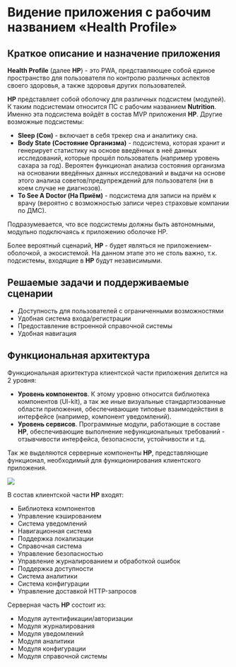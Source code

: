 # Видение приложения с рабочим названием «Health Profile»

## Краткое описание и назначение приложения
**Health Profile** (далее **HP**) - это PWA, представляющее собой единое пространство для пользователя по контролю различных аспектов своего здоровья, а также здоровья других пользователей.

**HP** представляет собой оболочку для различных подсистем (модулей). К таким подсистемам относится ПС с рабочим названием **Nutrition**. Именно эта подсистема войдёт в состав MVP приложения **HP**.
Другие возможные подсистемы:
*  **Sleep (Сон)** - включает в себя трекер сна и аналитику сна.
*  **Body State (Состояние Организма)** - подсистема, которая хранит и генерирует статистику на основе введённых в неё данных исследований, которые прошёл пользователь (например уровень сахара за год). Вероятен функционал анализа состояния организма на основании введённых данных исследований и выдачи на основе этого анализа советов/предупреждений для пользователя (ни в коем случае не диагнозов).
*  **To See A Doctor (На Приём)** - подсистема для записи на приём к врачу (вероятно с возможностью записи через страховые компании по ДМС).

Подразумевается, что все подсистемы должны быть автономными, модульно подключаясь к приложению оболочке HP.

Более вероятный сценарий, **HP** - будет являться не приложением-оболочкой, а экосистемой. На данном этапе это не столь важно, т.к. подсистемы, входящие в **HP** будут независимыми.
## Решаемые задачи и поддерживаемые сценарии
* Доступность для пользователей с ограниченными возможностями
* Удобная система входа/регистрации
* Предоставление встроенной справочной системы
* Удобная навигация

## Функциональная архитектура
Функциональная архитектура клиентской части приложения делится на 2 уровня:
* **Уровень компонентов**. К этому уровню относится библиотека компонентов (UI-kit), а так же иные визуальные стандартизованные области приложения, обеспечивающие типовые взаимодействия в интерфейсе (например, компонент уведомлений).
* **Уровень сервисов**. Программные модули, работающие в составе **HP**, обеспечивающие выполнение нефункциональных требований - отзывчивости интерфейса, безопасности, устойчивости и т.д.

Так же выделяются серверные компоненты **HP**, представляющие функционал, необходимый для функционирования клиентского приложения.

![]('./assets/funсtional-architecture.png')

В состав клиентской части **HP** входят:
* Библиотека компонентов
* Управление кэшированием
* Система уведомлений
* Навигационная система
* Поддержка локализации
* Справочная система
* Управление безопасностью
* Управление журналированием и обработкой ошибок
* Поддержка доступности
* Система аналитики
* Система конфигурации
* Управление доставкой HTTP-запросов

Серверная часть **HP** состоит из:
* Модуля аутентификации/авторизации
* Модуля журналирования
* Модуля уведомлений
* Модуля аналитики
* Модуля конфигурации
* Модуля справочной системы